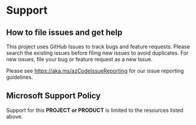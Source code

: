 # Support

## How to file issues and get help  

This project uses GitHub Issues to track bugs and feature requests. Please search the existing 
issues before filing new issues to avoid duplicates.  For new issues, file your bug or 
feature request as a new Issue.

Please see https://aka.ms/azCodeIssueReporting for our issue reporting guidelines.

## Microsoft Support Policy  

Support for this **PROJECT or PRODUCT** is limited to the resources listed above.
